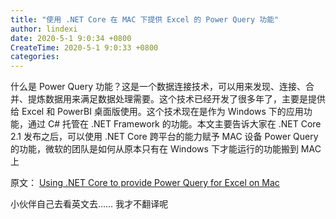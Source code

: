 ```yaml
---
title: "使用 .NET Core 在 MAC 下提供 Excel 的 Power Query 功能"
author: lindexi
date: 2020-5-1 9:0:34 +0800
CreateTime: 2020-5-1 9:0:33 +0800
categories: 
---
```


什么是 Power Query 功能？这是一个数据连接技术，可以用来发现、连接、合并、提炼数据用来满足数据处理需要。这个技术已经开发了很多年了，主要是提供给 Excel 和 PowerBI 桌面版使用。这个技术现在是作为 Windows 下的应用功能，通过 C# 托管在 .NET Framework 的功能。本文主要告诉大家在 .NET Core 2.1 发布之后，可以使用 .NET Core 跨平台的能力赋予 MAC 设备 Power Query 的功能，微软的团队是如何从原本只有在 Windows 下才能运行的功能搬到 MAC 上

<!--more-->


<!-- 发布 -->

原文： [Using .NET Core to provide Power Query for Excel on Mac](https://devblogs.microsoft.com/dotnet/using-net-core-to-provide-power-query-for-excel-on-mac/ )

小伙伴自己去看英文去…… 我才不翻译呢

